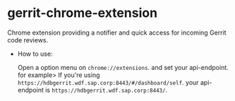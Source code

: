 gerrit-chrome-extension
=======================

Chrome extension providing a notifier and quick access for incoming Gerrit code reviews.

- How to use:

  Open a option menu on `chrome://extensions`. and set your api-endpoint.
  for example> If you're using `https://hdbgerrit.wdf.sap.corp:8443/#/dashboard/self`. your api-endpoint is `https://hdbgerrit.wdf.sap.corp:8443/`.
